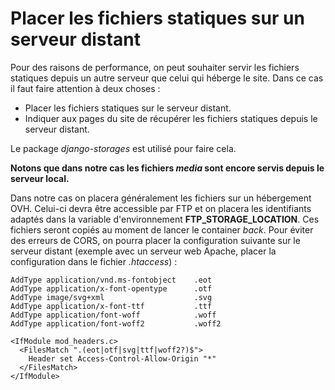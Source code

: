 # Placer les fichiers statiques sur un serveur distant

Pour des raisons de performance, on peut souhaiter servir les fichiers statiques depuis un autre serveur que celui qui héberge le site. Dans ce cas il faut faire attention à deux choses :
* Placer les fichiers statiques sur le serveur distant.
* Indiquer aux pages du site de récupérer les fichiers statiques depuis le serveur distant.

Le package *django-storages* est utilisé pour faire cela.

**Notons que dans notre cas les fichiers *media* sont encore servis depuis le serveur local.**

Dans notre cas on placera généralement les fichiers sur un hébergement OVH. Celui-ci devra être accessible par FTP et on placera les identifiants adaptés dans la variable d'environnement **FTP_STORAGE_LOCATION**. Ces fichiers seront copiés au moment de lancer le container *back*.
Pour éviter des erreurs de CORS, on pourra placer la configuration suivante sur le serveur distant (exemple avec un serveur web Apache, placer la configuration dans le fichier *.htaccess*) :

```
AddType application/vnd.ms-fontobject    .eot
AddType application/x-font-opentype      .otf
AddType image/svg+xml                    .svg
AddType application/x-font-ttf           .ttf
AddType application/font-woff            .woff
AddType application/font-woff2           .woff2

<IfModule mod_headers.c>
  <FilesMatch ".(eot|otf|svg|ttf|woff2?)$">
    Header set Access-Control-Allow-Origin "*"
  </FilesMatch>
</IfModule>
```
